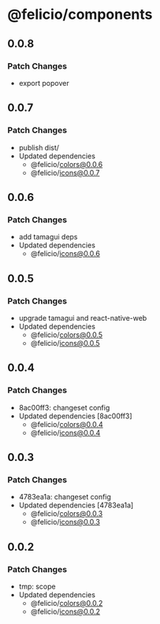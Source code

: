 # @felicio/components

## 0.0.8

### Patch Changes

- export popover

## 0.0.7

### Patch Changes

- publish dist/
- Updated dependencies
  - @felicio/colors@0.0.6
  - @felicio/icons@0.0.7

## 0.0.6

### Patch Changes

- add tamagui deps
- Updated dependencies
  - @felicio/icons@0.0.6

## 0.0.5

### Patch Changes

- upgrade tamagui and react-native-web
- Updated dependencies
  - @felicio/colors@0.0.5
  - @felicio/icons@0.0.5

## 0.0.4

### Patch Changes

- 8ac00ff3: changeset config
- Updated dependencies [8ac00ff3]
  - @felicio/colors@0.0.4
  - @felicio/icons@0.0.4

## 0.0.3

### Patch Changes

- 4783ea1a: changeset config
- Updated dependencies [4783ea1a]
  - @felicio/colors@0.0.3
  - @felicio/icons@0.0.3

## 0.0.2

### Patch Changes

- tmp: scope
- Updated dependencies
  - @felicio/colors@0.0.2
  - @felicio/icons@0.0.2
